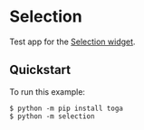 # Selection

Test app for the
[Selection widget](https://toga.beeware.org/en/stable/reference/api/widgets/selection.html).

## Quickstart

To run this example:

```
$ python -m pip install toga
$ python -m selection
```
